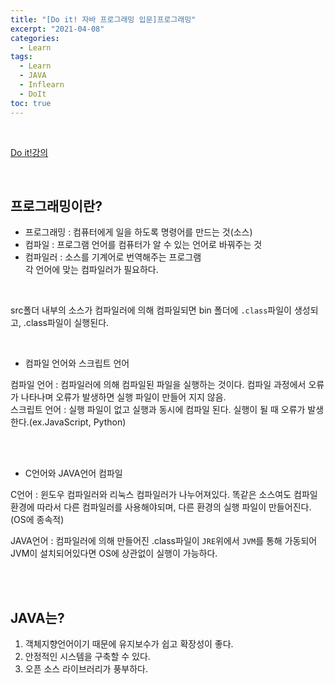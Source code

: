 ```yaml
---
title: "[Do it! 자바 프로그래밍 입문]프로그래밍"
excerpt: "2021-04-08"
categories: 
  - Learn
tags: 
  - Learn
  - JAVA
  - Inflearn
  - DoIt
toc: true
---
```


<br>

[Do it!강의](https://www.inflearn.com/course/%EC%9E%90%EB%B0%94-%ED%94%84%EB%A1%9C%EA%B7%B8%EB%9E%98%EB%B0%8D-%EC%9E%85%EB%AC%B8/dashboard)

<br>

## 프로그래밍이란?

- 프로그래밍 : 컴퓨터에게 일을 하도록 명령어를 만드는 것(소스)<br>
- 컴파일 : 프로그램 언어를 컴퓨터가 알 수 있는 언어로 바꿔주는 것<br>
- 컴파일러 : 소스를 기계어로 번역해주는 프로그램<br>
각 언어에 맞는 컴파일러가 필요하다.<br>

<br>

src폴더 내부의 소스가 컴파일러에 의해 컴파일되면 bin 폴더에 `.class`파일이 생성되고, .class파일이 실행된다.<br>


<br>

* 컴파일 언어와 스크립트 언어

컴파일 언어 : 컴파일러에 의해 컴파일된 파일을 실행하는 것이다. 컴파일 과정에서 오류가 나타나며 오류가 발생하면 실행 파일이 만들어 지지 않음.<br>
스크립트 언어 : 실행 파일이 없고 실행과 동시에 컴파일 된다. 실행이 될 때 오류가 발생한다.(ex.JavaScript, Python)<br>

<br><br>

* C언어와 JAVA언어 컴파일

C언어 : 윈도우 컴파일러와 리눅스 컴파일러가 나누어져있다. 똑같은 소스여도 컴파일 환경에 따라서 다른 컴파일러를 사용해야되며, 다른 환경의 실행 파일이 만들어진다.(OS에 종속적)

JAVA언어 : 컴파일러에 의해 만들어진 .class파일이 `JRE`위에서 `JVM`를 통해 가동되어 JVM이 설치되어있다면 OS에 상관없이 실행이 가능하다.

<br><br>

## JAVA는?

1. 객체지향언어이기 때문에 유지보수가 쉽고 확장성이 좋다.
2. 안정적인 시스템을 구축할 수 있다.
3. 오픈 소스 라이브러리가 풍부하다.


